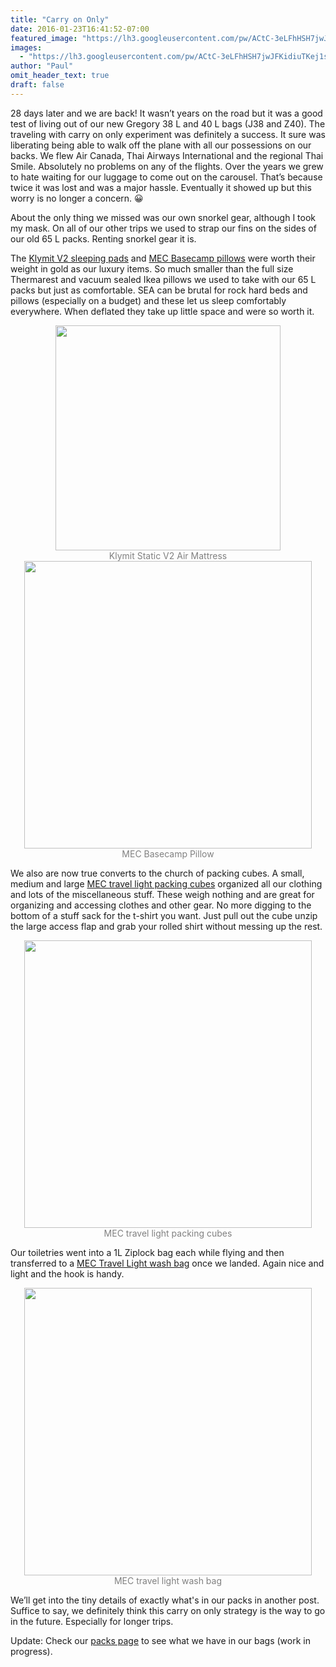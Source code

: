 ```yaml
---
title: "Carry on Only"
date: 2016-01-23T16:41:52-07:00
featured_image: "https://lh3.googleusercontent.com/pw/ACtC-3eLFhHSH7jwJFKidiuTKej1sGrta8jWM6_S9ZXpW4NRp0PIfyWooaFzZZmqGQ3iEKK6sSAVqoAbdIAa0O7r_-iIaQW-17fmB0-0x8te3ikbxUHivjZOQNpwFkt0tqgABYxDX2ALo_Cw_GciNvKBbK34kg=w1024-h683-no"
images:
  - "https://lh3.googleusercontent.com/pw/ACtC-3eLFhHSH7jwJFKidiuTKej1sGrta8jWM6_S9ZXpW4NRp0PIfyWooaFzZZmqGQ3iEKK6sSAVqoAbdIAa0O7r_-iIaQW-17fmB0-0x8te3ikbxUHivjZOQNpwFkt0tqgABYxDX2ALo_Cw_GciNvKBbK34kg=w1024-h683-no"
author: "Paul"
omit_header_text: true
draft: false
---
```


28 days later and we are back! It wasn’t years on the road but it was a good test of living out of our new Gregory 38 L and 40 L bags (J38 and Z40). The traveling with carry on only experiment was definitely a success. It sure was liberating being able to walk off the plane with all our possessions on our backs. We flew Air Canada, Thai Airways International and the regional Thai Smile. Absolutely no problems on any of the flights. Over the years we grew to hate waiting for our luggage to come out on the carousel. That’s because twice it was lost and was a major hassle. Eventually it showed up but this worry is no longer a concern. 😀

About the only thing we missed was our own snorkel gear, although I took my mask. On all of our other trips we used to strap our fins on the sides of our old 65 L packs. Renting snorkel gear it is.

The [Klymit V2 sleeping pads](https://klymit.com/collections/sleeping-pads/products/static-v2-sleeping-pad) and [MEC Basecamp pillows](https://www.mec.ca/en/product/5023-543/Base-Camp-Pillow) were worth their weight in gold as our luxury items. So much smaller than the full size Thermarest and vacuum sealed Ikea pillows we used to take with our 65 L packs but just as comfortable. SEA can be brutal for rock hard beds and pillows (especially on a budget) and these let us sleep comfortably everywhere. When deflated they take up little space and were so worth it.

<div style="text-align: center">
  <a style="display:inline-block;text-decoration:none;color: grey;" href="https://photos.google.com/share/AF1QipNzXM2ejuel-cP83GpoUxFt9iC4bXV1U2VTzFt7yNrz603xIJ6qkUjeAFAOt1-G6w/photo/AF1QipMp-U8_BB52A21zxFc9N7wt8HLqAzbdd3J7gfbk?key=NGhOVGJJZUVpYmVFM08wZTZzeGpMQktHYWxWX0V3" target="_blank"><img loading="lazy" src="https://lh3.googleusercontent.com/pw/ACtC-3eeaDDYgZsKqrgfJQrYwXlnJ-WumUpJAvMh2f0aDwnamWG-nfS-sKb-oxtY8cr2j5-d3TG-XIznJFRmqY89WJDS95bPxY2Chq0jAyBCr-3DoI45YndzQ53eOsPgl9HOupW4QBX1mDpRp_SoPpEJ2LEprA=w360-no" width="360" /><div>Klymit Static V2 Air Mattress</div></a>
  <a style="display:inline-block;text-decoration:none;color: grey;" href="https://photos.google.com/share/AF1QipNzXM2ejuel-cP83GpoUxFt9iC4bXV1U2VTzFt7yNrz603xIJ6qkUjeAFAOt1-G6w/photo/AF1QipMHK0F0RleLJ91M65ha6aUv7MFYW4NVj0d-xwvf?key=NGhOVGJJZUVpYmVFM08wZTZzeGpMQktHYWxWX0V3" target="_blank"><img loading="lazy" src="https://lh3.googleusercontent.com/pw/ACtC-3fZ_tg_y07AiQoQjRyIR4k7p7zU0sMn8xp_gAW-eJQajNtmgUbx0tGDN7OtfAiUCbE30kcr0Byg92Au3jb3RN6hinVYS7eFnjNV2p0otpmUDW9MciHYBDihyfFm7bQNY3eLQ_ZAix3seDLMfhkb7YYsPA=w460-no" width="460" /><div>MEC Basecamp Pillow</div></a>
</div>

We also are now true converts to the church of packing cubes. A small, medium and large [MEC travel light packing cubes](https://www.mec.ca/en/product/5054-174/Travel-Light-Packing-Cube-3-Pack) organized all our clothing and lots of the miscellaneous stuff. These weigh nothing and are great for organizing and accessing clothes and other gear. No more digging to the bottom of a stuff sack for the t-shirt you want. Just pull out the cube unzip the large access flap and grab your rolled shirt without messing up the rest.

<div style="text-align: center">
  <a style="display:inline-block;text-decoration:none;color: grey;" href="https://photos.google.com/share/AF1QipNzXM2ejuel-cP83GpoUxFt9iC4bXV1U2VTzFt7yNrz603xIJ6qkUjeAFAOt1-G6w/photo/AF1QipOkWHBXkTMS-B4L47VF4H_4mFAgcErrYZtSLP2L?key=NGhOVGJJZUVpYmVFM08wZTZzeGpMQktHYWxWX0V3" target="_blank"><img loading="lazy" src="https://lh3.googleusercontent.com/pw/ACtC-3ch9ZZzWevuhacLl14wG0pL3e2j2rGioUFOLa2q1cGGFkzwtQF3sQ1enE4Y_wdZVja0atQVUKbnm7MP2xvKN9ISpbq4pb_1ft8YQaB0CtlRwWxfi5jhco5GI687HWllQLEq9apYwMvFfdMbXASWFbGOZg=w460-no" width="460" /><div>MEC travel light packing cubes</div></a>
</div>

Our toiletries went into a 1L Ziplock bag each while flying and then transferred to a [MEC Travel Light wash bag](https://www.mec.ca/en/product/5054-184/Travel-Light-Wash-Pouch?showRedirectMessage=true) once we landed. Again nice and light and the hook is handy.

<div style="text-align: center">
  <a style="display:inline-block;text-decoration:none;color: grey;" href="https://photos.google.com/share/AF1QipNzXM2ejuel-cP83GpoUxFt9iC4bXV1U2VTzFt7yNrz603xIJ6qkUjeAFAOt1-G6w/photo/AF1QipOcoqgLSqH7t1wnYulMJxUL0u3_7cEMLA28zS88?key=NGhOVGJJZUVpYmVFM08wZTZzeGpMQktHYWxWX0V3" target="_blank"><img loading="lazy" src="https://lh3.googleusercontent.com/pw/ACtC-3cVv9By7WCp_rB-43ehAI_tqtfuMXxZQgGETZnn0--FkgZm0Nq3VMUdlSQz631tZ2gmol4BTHVEkMX7rOxOqcU8-qVyY0cH_UV-Iz9A7coqRRR8IVZMwPWHJ0oDu2dtEb9nZmlZdCQ7VuFQQsuXnHl2nA=w460-no" width="460" /><div>MEC travel light wash bag</div></a>
</div>

We’ll get into the tiny details of exactly what's in our packs in another post. Suffice to say, we definitely think this carry on only strategy is the way to go in the future. Especially for longer trips.

Update: Check our [packs page](/packs/) to see what we have in our bags (work in progress).
